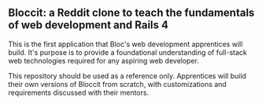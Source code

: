 ## Bloccit: a Reddit clone to teach the fundamentals of web development and Rails 4

This is the first application that Bloc's web development apprentices will build. It's purpose is to provide a foundational understanding of full-stack web technologies required for any aspiring web developer.

This repository should be used as a reference only. Apprentices will build their own versions of Bloccit from scratch, with customizations and requirements discussed with their mentors.
